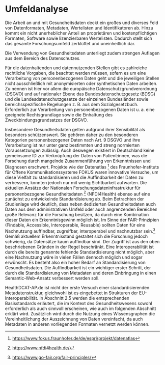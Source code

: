 # Umfeldanalyse
Die Arbeit an und mit Gesundheitsdaten deckt ein großes und diverses Feld von Datenformaten, Metadaten, Wertelisten und Identifikatoren ab. Hinzu kommt ein nicht unerheblicher Anteil an proprietären und kostenpflichtigen Formaten, Software sowie lizenzierbaren Wertelisten. Dadurch stellt sich das gesamte Forschungsumfeld zerklüftet und uneinheitlich dar. 

Die Verwendung von Gesundheitsdaten unterliegt zudem strengen Auflagen aus dem Bereich des Datenschutzes.

Für die datenhaltenden und datennutzenden Stellen gibt es zahlreiche rechtliche Vorgaben, die beachtet werden müssen, sofern es um eine Verarbeitung von personenbezogenen Daten geht und die jeweiligen Stellen nicht ausschließlich mit anonymisierten oder synthetischen Daten arbeiten.
Zu nennen ist hier vor allem die europäische Datenschutzgrundverordnung (DSGVO) und auf nationaler Ebene das Bundesdatenschutzgesetz (BDSG) und die Landesdatenschutzgesetze der einzelnen Bundesländer sowie bereichsspezifische Regelungen z. B. aus dem Sozialgesetzbuch. Erforderlich zur Verarbeitung von personenbezogenen Daten ist u. a. eine geeignete Rechtsgrundlage sowie die Einhaltung des Zweckbindungsgrundsatzes der DSGVO.

Insbesondere Gesundheitsdaten gelten aufgrund ihrer Sensibilität als besonders schützenswert. Sie gehören daher zu den besonderen Kategorien personenbezogener Daten nach Art. 9 DSGVO und ihre Verarbeitung ist nur unter ganz bestimmten und streng normierten Voraussetzungen zulässig. Auch deswegen existiert in Deutschland keine gemeinsame ID zur Verknüpfung der Daten von Patient:innen, was die Forschung durch mangelnde Zusammenführung von Erkenntnissen und Diagnosen erschwert.
Projekte wie der Datenatlas [^2]  des Fraunhofer-Instituts für Offene Kommunikationssysteme FOKUS waren innovative Versuche, um diese Vielfalt zu standardisieren und die Auffindbarkeit der Daten zu verbessern, konnten jedoch nur mit wenig Sichtbarkeit aufwarten. Die aktuellen Ansätze der Nationalen Forschungsdateninfrastruktur für personenbezogene Gesundheitsdaten [^3]  (NFDI4Health) ebenso auf eine zunächst zu entwickelnde Standardisierung ab. Beim Betrachten der Studienlage wird deutlich, dass neben dedizierten Gesundheitsdaten auch Daten aus dem administrativen Umfeld oder auch angrenzenden Bereichen große Relevanz für die Forschung besitzen, da durch eine Kombination dieser Daten ein Erkenntnisgewinn möglich ist. Im Sinne der FAIR-Prinzipien (Findable, Accessible, Interoperable, Reusable) sollten Daten für eine Nachnutzung auffindbar, zugreifbar, interoperabel und nachnutzbar sein.[^4]  Gemäß aktuellem Erkenntnisstand gestaltet sich die Forschung jedoch schwierig, da Datensätze kaum auffindbar sind. Der Zugriff ist aus den oben beschriebenen Gründen in der Regel beschränkt. Eine Interoperabilität ist durch die bereits genannte fehlende Standardisierung nicht möglich, aber eine Nachnutzung wäre in vielen Fällen dennoch möglich und sogar erwünscht. Es besteht also ein hoher Bedarf an Standardisierung von Gesundheitsdaten. Die Auffindbarkeit ist ein wichtiger erster Schritt, der durch die Standardisierung von Metadaten und deren Einbringung in einen Semantic-Web-Ansatz verbessert werden soll.

HealthDCAT-AP.de ist nicht der erste Versuch einer standardisierenden Metadatenstruktur, gleichwohl ist es eingebettet in Strukturen der EU-Interoperabilität. In Abschnitt 2.5 werden die entsprechenden Basisstandards erläutert, die im Kontext des Gesundheitswesens sowohl erforderlich als auch sinnvoll erscheinen, wie auch im folgenden Abschnitt erklärt wird. Zusätzlich wird durch die Nutzung eines Wissensgraphen die Vereinheitlichung der Auszeichnung von Daten vereinfacht, da auch Metadaten in anderen vorliegenden Formaten vernetzt werden können.

[^2]: https://www.fokus.fraunhofer.de/de/espri/projekt/datenatlas 
[^3]: https://www.nfdi4health.de/ 
[^4]: https://www.go-fair.org/fair-principles/
